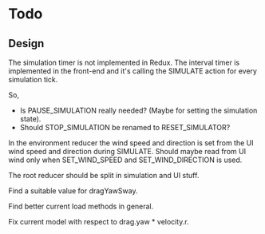 # Todo

## Design

The simulation timer is not implemented in Redux. The interval timer is implemented
in the front-end and it's calling the SIMULATE action for every simulation tick.

So,

- Is PAUSE_SIMULATION really needed? (Maybe for setting the simulation state).
- Should STOP_SIMULATION be renamed to RESET_SIMULATOR?

In the environment reducer the wind speed and direction is set from the UI wind
speed and direction during SIMULATE. Should maybe read from UI wind only when
SET_WIND_SPEED and SET_WIND_DIRECTION is used.

The root reducer should be split in simulation and UI stuff.

Find a suitable value for dragYawSway.

Find better current load methods in general.

Fix current model with respect to drag.yaw * velocity.r.
